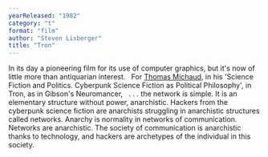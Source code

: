 ```yaml
---
yearReleased: "1982"
category: "t"
format: "film"
author: "Steven Lisberger"
title: "Tron"
---
```

In its day a pioneering film for its use of computer  graphics, but it's now of little more than antiquarian interest.
 
For <a href="https://books.google.co.uk/books?id=-8iD6iuO-iAC&amp;pg=PA73&amp;lpg=PA73&amp;dq=why+are+anarchists+attracted+to+science+fiction&amp;source=bl&amp;ots=NejthZ5DRg&amp;sig=FUp9INPFjgzR6RyZElmMVISZ33Q&amp;hl=en&amp;sa=X&amp;ved=0CFcQ6AEwCWoVChMIwdOJwdPzxgIVi27bCh1hdwle#v=onepage&amp;q=why are a"> Thomas Michaud</a>, in his 'Science Fiction and Politics. Cyberpunk Science  Fiction as Political Philosophy', in Tron, as in Gibson's Neuromancer, 
 
. . . the network is simple. It is an elementary structure  without power, anarchistic. Hackers from the cyberpunk science fiction are  anarchists struggling in anarchistic structures called networks. Anarchy is  normality in networks of communication. Networks are anarchistic. The society of  communication is anarchistic thanks to technology, and hackers are archetypes of  the individual in this society.
 